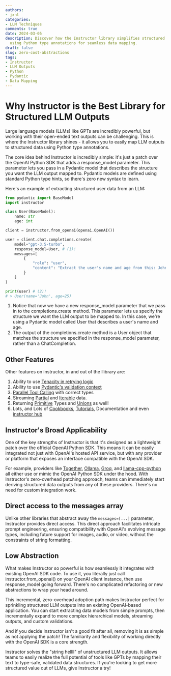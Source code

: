 ```yaml
---
authors:
- jxnl
categories:
- LLM Techniques
comments: true
date: 2024-03-05
description: Discover how the Instructor library simplifies structured LLM outputs
  using Python type annotations for seamless data mapping.
draft: false
slug: zero-cost-abstractions
tags:
- Instructor
- LLM Outputs
- Python
- Pydantic
- Data Mapping
---
```


# Why Instructor is the Best Library for Structured LLM Outputs

Large language models (LLMs) like GPTs are incredibly powerful, but working with their open-ended text outputs can be challenging. This is where the Instructor library shines - it allows you to easily map LLM outputs to structured data using Python type annotations.

<!-- more -->

The core idea behind Instructor is incredibly simple: it's just a patch over the OpenAI Python SDK that adds a response_model parameter. This parameter lets you pass in a Pydantic model that describes the structure you want the LLM output mapped to. Pydantic models are defined using standard Python type hints, so there's zero new syntax to learn.

Here's an example of extracting structured user data from an LLM:

```python
from pydantic import BaseModel
import instructor

class User(BaseModel):
    name: str
    age: int

client = instructor.from_openai(openai.OpenAI())

user = client.chat.completions.create(
    model="gpt-3.5-turbo",
    response_model=User, # (1)!
    messages=[
        {
            "role": "user",
            "content": "Extract the user's name and age from this: John is 25 years old"
        }
    ]
)

print(user) # (2)!
# > User(name='John', age=25)
```

1. Notice that now we have a new response_model parameter that we pass in to the completions.create method. This parameter lets us specify the structure we want the LLM output to be mapped to. In this case, we're using a Pydantic model called User that describes a user's name and age.
2. The output of the completions.create method is a User object that matches the structure we specified in the response_model parameter, rather than a ChatCompletion.

## Other Features

Other features on instructor, in and out of the llibrary are:

1. Ability to use [Tenacity in retrying logic](../../concepts/retrying.md)
2. Ability to use [Pydantic's validation context](../../concepts/reask_validation.md)
3. [Parallel Tool Calling](../../concepts/parallel.md) with correct types
4. Streaming [Partial](../../concepts/partial.md) and [Iterable](../../concepts/iterable.md) data.
5. Returning [Primitive](../../concepts/types.md) Types and [Unions](../../concepts/unions.md) as well!
6. Lots, and Lots of [Cookbooks](../../examples/index.md), [Tutorials](../../tutorials/1-introduction.ipynb), Documentation and even [instructor hub](../../integrations/index.md)

## Instructor's Broad Applicability

One of the key strengths of Instructor is that it's designed as a lightweight patch over the official OpenAI Python SDK. This means it can be easily integrated not just with OpenAI's hosted API service, but with any provider or platform that exposes an interface compatible with the OpenAI SDK.

For example, providers like [Together](../../integrations/together.md), [Ollama](../../integrations/ollama.md), [Groq](../../integrations/groq.md), and [llama-cpp-python](../../integrations/llama-cpp-python.md) all either use or mimic the OpenAI Python SDK under the hood. With Instructor's zero-overhead patching approach, teams can immediately start deriving structured data outputs from any of these providers. There's no need for custom integration work.

## Direct access to the messages array

Unlike other libraries that abstract away the `messages=[...]` parameter, Instructor provides direct access. This direct approach facilitates intricate prompt engineering, ensuring compatibility with OpenAI's evolving message types, including future support for images, audio, or video, without the constraints of string formatting.

## Low Abstraction

What makes Instructor so powerful is how seamlessly it integrates with existing OpenAI SDK code. To use it, you literally just call instructor.from_openai() on your OpenAI client instance, then use response_model going forward. There's no complicated refactoring or new abstractions to wrap your head around.

This incremental, zero-overhead adoption path makes Instructor perfect for sprinkling structured LLM outputs into an existing OpenAI-based application. You can start extracting data models from simple prompts, then incrementally expand to more complex hierarchical models, streaming outputs, and custom validations.

And if you decide Instructor isn't a good fit after all, removing it is as simple as not applying the patch! The familiarity and flexibility of working directly with the OpenAI SDK is a core strength.

Instructor solves the "string hellll" of unstructured LLM outputs. It allows teams to easily realize the full potential of tools like GPTs by mapping their text to type-safe, validated data structures. If you're looking to get more structured value out of LLMs, give Instructor a try!
